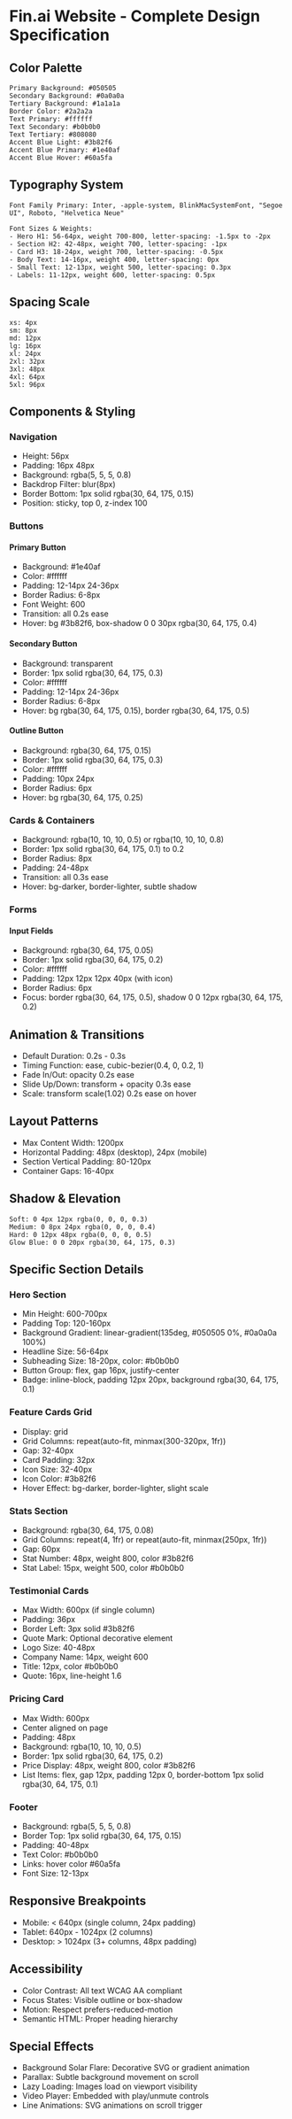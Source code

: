 # Fin.ai Website - Complete Design Specification

## Color Palette
```
Primary Background: #050505
Secondary Background: #0a0a0a
Tertiary Background: #1a1a1a
Border Color: #2a2a2a
Text Primary: #ffffff
Text Secondary: #b0b0b0
Text Tertiary: #808080
Accent Blue Light: #3b82f6
Accent Blue Primary: #1e40af
Accent Blue Hover: #60a5fa
```

## Typography System
```
Font Family Primary: Inter, -apple-system, BlinkMacSystemFont, "Segoe UI", Roboto, "Helvetica Neue"

Font Sizes & Weights:
- Hero H1: 56-64px, weight 700-800, letter-spacing: -1.5px to -2px
- Section H2: 42-48px, weight 700, letter-spacing: -1px
- Card H3: 18-24px, weight 700, letter-spacing: -0.5px
- Body Text: 14-16px, weight 400, letter-spacing: 0px
- Small Text: 12-13px, weight 500, letter-spacing: 0.3px
- Labels: 11-12px, weight 600, letter-spacing: 0.5px
```

## Spacing Scale
```
xs: 4px
sm: 8px
md: 12px
lg: 16px
xl: 24px
2xl: 32px
3xl: 48px
4xl: 64px
5xl: 96px
```

## Components & Styling

### Navigation
- Height: 56px
- Padding: 16px 48px
- Background: rgba(5, 5, 5, 0.8)
- Backdrop Filter: blur(8px)
- Border Bottom: 1px solid rgba(30, 64, 175, 0.15)
- Position: sticky, top 0, z-index 100

### Buttons
#### Primary Button
- Background: #1e40af
- Color: #ffffff
- Padding: 12-14px 24-36px
- Border Radius: 6-8px
- Font Weight: 600
- Transition: all 0.2s ease
- Hover: bg #3b82f6, box-shadow 0 0 30px rgba(30, 64, 175, 0.4)

#### Secondary Button
- Background: transparent
- Border: 1px solid rgba(30, 64, 175, 0.3)
- Color: #ffffff
- Padding: 12-14px 24-36px
- Border Radius: 6-8px
- Hover: bg rgba(30, 64, 175, 0.15), border rgba(30, 64, 175, 0.5)

#### Outline Button
- Background: rgba(30, 64, 175, 0.15)
- Border: 1px solid rgba(30, 64, 175, 0.3)
- Color: #ffffff
- Padding: 10px 24px
- Border Radius: 6px
- Hover: bg rgba(30, 64, 175, 0.25)

### Cards & Containers
- Background: rgba(10, 10, 10, 0.5) or rgba(10, 10, 10, 0.8)
- Border: 1px solid rgba(30, 64, 175, 0.1) to 0.2
- Border Radius: 8px
- Padding: 24-48px
- Transition: all 0.3s ease
- Hover: bg-darker, border-lighter, subtle shadow

### Forms
#### Input Fields
- Background: rgba(30, 64, 175, 0.05)
- Border: 1px solid rgba(30, 64, 175, 0.2)
- Color: #ffffff
- Padding: 12px 12px 12px 40px (with icon)
- Border Radius: 6px
- Focus: border rgba(30, 64, 175, 0.5), shadow 0 0 12px rgba(30, 64, 175, 0.2)

## Animation & Transitions
- Default Duration: 0.2s - 0.3s
- Timing Function: ease, cubic-bezier(0.4, 0, 0.2, 1)
- Fade In/Out: opacity 0.2s ease
- Slide Up/Down: transform + opacity 0.3s ease
- Scale: transform scale(1.02) 0.2s ease on hover

## Layout Patterns
- Max Content Width: 1200px
- Horizontal Padding: 48px (desktop), 24px (mobile)
- Section Vertical Padding: 80-120px
- Container Gaps: 16-40px

## Shadow & Elevation
```
Soft: 0 4px 12px rgba(0, 0, 0, 0.3)
Medium: 0 8px 24px rgba(0, 0, 0, 0.4)
Hard: 0 12px 48px rgba(0, 0, 0, 0.5)
Glow Blue: 0 0 20px rgba(30, 64, 175, 0.3)
```

## Specific Section Details

### Hero Section
- Min Height: 600-700px
- Padding Top: 120-160px
- Background Gradient: linear-gradient(135deg, #050505 0%, #0a0a0a 100%)
- Headline Size: 56-64px
- Subheading Size: 18-20px, color: #b0b0b0
- Button Group: flex, gap 16px, justify-center
- Badge: inline-block, padding 12px 20px, background rgba(30, 64, 175, 0.1)

### Feature Cards Grid
- Display: grid
- Grid Columns: repeat(auto-fit, minmax(300-320px, 1fr))
- Gap: 32-40px
- Card Padding: 32px
- Icon Size: 32-40px
- Icon Color: #3b82f6
- Hover Effect: bg-darker, border-lighter, slight scale

### Stats Section
- Background: rgba(30, 64, 175, 0.08)
- Grid Columns: repeat(4, 1fr) or repeat(auto-fit, minmax(250px, 1fr))
- Gap: 60px
- Stat Number: 48px, weight 800, color #3b82f6
- Stat Label: 15px, weight 500, color #b0b0b0

### Testimonial Cards
- Max Width: 600px (if single column)
- Padding: 36px
- Border Left: 3px solid #3b82f6
- Quote Mark: Optional decorative element
- Logo Size: 40-48px
- Company Name: 14px, weight 600
- Title: 12px, color #b0b0b0
- Quote: 16px, line-height 1.6

### Pricing Card
- Max Width: 600px
- Center aligned on page
- Padding: 48px
- Background: rgba(10, 10, 10, 0.5)
- Border: 1px solid rgba(30, 64, 175, 0.2)
- Price Display: 48px, weight 800, color #3b82f6
- List Items: flex, gap 12px, padding 12px 0, border-bottom 1px solid rgba(30, 64, 175, 0.1)

### Footer
- Background: rgba(5, 5, 5, 0.8)
- Border Top: 1px solid rgba(30, 64, 175, 0.15)
- Padding: 40-48px
- Text Color: #b0b0b0
- Links: hover color #60a5fa
- Font Size: 12-13px

## Responsive Breakpoints
- Mobile: < 640px (single column, 24px padding)
- Tablet: 640px - 1024px (2 columns)
- Desktop: > 1024px (3+ columns, 48px padding)

## Accessibility
- Color Contrast: All text WCAG AA compliant
- Focus States: Visible outline or box-shadow
- Motion: Respect prefers-reduced-motion
- Semantic HTML: Proper heading hierarchy

## Special Effects
- Background Solar Flare: Decorative SVG or gradient animation
- Parallax: Subtle background movement on scroll
- Lazy Loading: Images load on viewport visibility
- Video Player: Embedded with play/unmute controls
- Line Animations: SVG animations on scroll trigger
